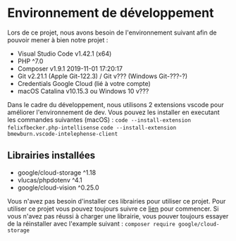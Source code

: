 # Environnement de développement
Lors de ce projet, nous avons besoin de l'environnement suivant afin de pouvoir mener à bien notre projet :

- Visual Studio Code v1.42.1 (x64)
- PHP ^7.0
- Composer v1.9.1 2019-11-01 17:20:17
- Git v2.21.1 (Apple Git-122.3) / Git v??? (Windows Git-???-?)
- Credentials Google Cloud (lié à votre compte)
- macOS Catalina v10.15.3 ou Windows 10 v???

Dans le cadre du développement, nous utilisons 2 extensions vscode pour améliorer l'environnement de dev. Vous pouvez les installer en executant les commandes suivantes (macOS) :
`code --install-extension felixfbecker.php-intellisense`
`code --install-extension bmewburn.vscode-intelephense-client`

## Librairies installées
- google/cloud-storage ^1.18
- vlucas/phpdotenv ^4.1
- google/cloud-vision ^0.25.0

Vous n'avez pas besoin d'installer ces librairies pour utiliser ce projet. Pour utiliser ce projet vous pouvez toujours suivre ce [lien](../README.md) pour commencer. Si vous n'avez pas réussi à charger une librairie, vous pouver toujours essayer de la réinstaller avec l'example suivant : `composer require google/cloud-storage`